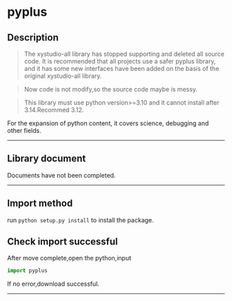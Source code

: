 # pyplus
## Description
> The xystudio-all library has stopped supporting and deleted all source code. It is recommended that all projects use a safer pyplus library, and it has some new interfaces have been added on the basis of the original xystudio-all library.

>Now code is not modify,so the source code maybe is messy.

> This library must use python version>=3.10 and it cannot install after 3.14.Recommed 3.12.

For the expansion of python content, it covers science, debugging and other fields.

---
## Library document
Documents have not been completed.

---
## Import method
run `python setup.py install` to install the package.

## Check import successful
After move complete,open the python,input
```python
import pyplus
```
If no error,download successful.

---
